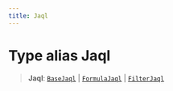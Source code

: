 ```yaml
---
title: Jaql
---
```


# Type alias Jaql

> **Jaql**: [`BaseJaql`](type-alias.BaseJaql.md) \| [`FormulaJaql`](type-alias.FormulaJaql.md) \| [`FilterJaql`](type-alias.FilterJaql.md)

